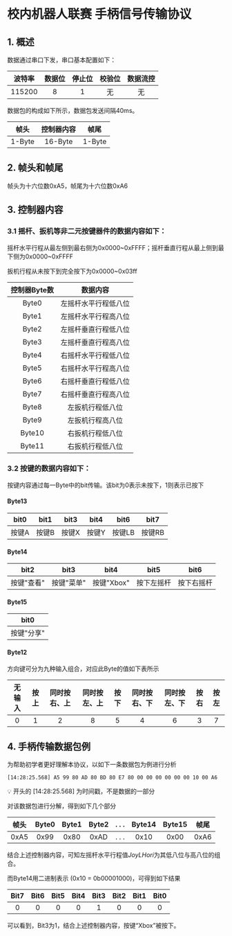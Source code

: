 # 校内机器人联赛 手柄信号传输协议

## 1. 概述

数据通过串口下发，串口基本配置如下：

| 波特率 | 数据位 | 停止位 | 校验位 | 数据流控 |
| :----: | :----: | :----: | :----: | :------: |
| 115200 |   8    |   1    |   无   |    无    |

数据包的构成如下所示，数据包发送间隔40ms。

|  帧头  | 控制器内容 |  帧尾  |
| :----: | :--------: | :----: |
| 1-Byte |  16-Byte   | 1-Byte |

## 2. 帧头和帧尾

帧头为十六位数0xA5，帧尾为十六位数0xA6

## 3. 控制器内容

### 3.1 摇杆、扳机等非二元按键器件的数据内容如下：

摇杆水平行程从最左侧到最右侧为0x0000~0xFFFF；摇杆垂直行程从最上侧到最下侧为0x0000~0xFFFF

扳机行程从未按下到完全按下为0x0000~0x03ff

| 控制器Byte数 |       数据内容       |
| :----------: | :------------------: |
|    Byte0     | 左摇杆水平行程低八位 |
|    Byte1     | 左摇杆水平行程高八位 |
|    Byte2     | 左摇杆垂直行程低八位 |
|    Byte3     | 左摇杆垂直行程高八位 |
|    Byte4     | 右摇杆水平行程低八位 |
|    Byte5     | 右摇杆水平行程高八位 |
|    Byte6     | 右摇杆垂直行程低八位 |
|    Byte7     | 右摇杆垂直行程高八位 |
|    Byte8     |   左扳机行程低八位   |
|    Byte9     |   左扳机行程高八位   |
|    Byte10    |   右扳机行程低八位   |
|    Byte11    |   右扳机行程低八位   |

### 3.2 按键的数据内容如下：

按键内容通过每一Byte中的bit传输。该bit为0表示未按下，1则表示已按下

#### Byte13

| bit0  | bit1  | bit3  | bit4  |  bit6  |  bit7  |
| :---: | :---: | :---: | :---: | :----: | :----: |
| 按键A | 按键B | 按键X | 按键Y | 按键LB | 按键RB |

#### Byte14

|    bit2    |    bit3    |    bit4    |    bit5    |    bit6    |
| :--------: | :--------: | :--------: | :--------: | :--------: |
| 按键"查看" | 按键"菜单" | 按键"Xbox" | 按下左摇杆 | 按下右摇杆 |

#### Byte15

|    bit0    |
| :--------: |
| 按键"分享" |

#### Byte12

方向键可分为九种输入组合，对应此Byte的值如下表所示

| 无输入 | 按上 | 同时按右、上 | 同时按左、上 | 按下 | 同时按右、下 | 同时按左、下 | 按右 | 按左 |
| :----: | :--: | :----------: | :----------: | :--: | :----------: | :----------: | :--: | :--: |
|   0    |  1   |      2       |      8       |  5   |      4       |      6       |  3   |  7   |

## 4. 手柄传输数据包例

为帮助初学者更好理解本协议，以如下一条数据包为例进行分析

```
[14:28:25.568] A5 99 80 AD 80 BD 80 E7 80 00 00 00 00 00 00 10 00 A6
```

💡 开头的 [14:28:25.568] 为时间戳，不是数据的一部分

对该数据包进行分解，得到如下几个部分

| 帧头 | Byte0 | Byte1 | Byte2 | . . . | Byte14 | Byte15 | 帧尾 |
|:---:|:---:|:---:|:---:|:---:|:---:|:---:|:---:|
| 0xA5 | 0x99 | 0x80 | 0xAD | . . . | 0x10 | 0x00 | 0xA6 |

结合上述控制器内容，可知左摇杆水平行程值$JoyLHori$为其低八位与高八位的组合。

而Byte14用二进制表示 (0x10 = 0b00001000)，可得到如下结果

| Bit7 | Bit6 | Bit5 | Bit4 | Bit3 | Bit2 | Bit1 | Bit0 |
| :--: | :--: | :--: | :--: | :--: | :--: | :--: | :--: |
|  0   |  0   |  0   |  0   |  1   |  0   |  0   |  0   |

可以看到，Bit3为1，结合上述控制器内容，按键“Xbox”被按下。
